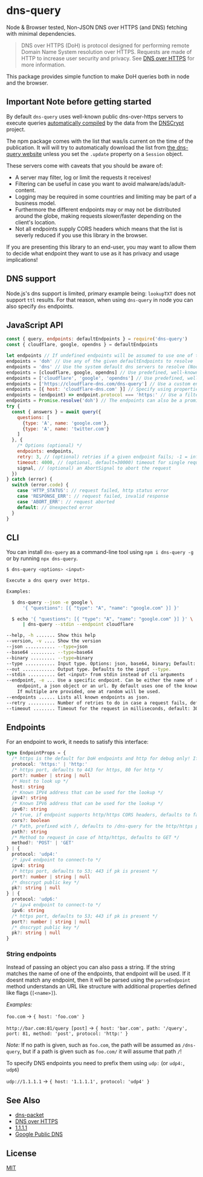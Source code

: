 # dns-query

Node & Browser tested, Non-JSON DNS over HTTPS (and DNS) fetching with minimal dependencies.

> DNS over HTTPS (DoH) is protocol designed for performing remote Domain Name System
> resolution over HTTPS. Requests are made of HTTP to increase user security and privacy.
> See [DNS over HTTPS](https://en.wikipedia.org/wiki/DNS_over_HTTPS) for more
> information.

This package provides simple function to make DoH queries both in node and the browser.

## Important Note before getting started

By default `dns-query` uses well-known public dns-over-https servers to execute
queries [automatically compiled][] by the data from the [DNSCrypt][] project.

[automatically compiled]: https://github.com/martinheidegger/dns-query/actions/workflows/update.yml
[DNSCrypt]: https://dnscrypt.info/

The npm package comes with the list that was/is current on the time of the publication.
It will will try to automatically download the list from [the dns-query website][] unless
you set the `.update` property on a `Session` object.

[the dns-query website]: https://martinheidegger.github.io/dns-query/resolvers.json

These servers come with caveats that you should be aware of:

- A server may filter, log or limit the requests it receives!
- Filtering can be useful in case you want to avoid malware/ads/adult-content.
- Logging may be required in some countries and limiting may be part of a business model.
- Furthermore the different endpoints may or may not be distributed around the globe,
    making requests slower/faster depending on the client's location.
- Not all endpoints supply CORS headers which means that the list is severly reduced if you use this
    library in the browser.

If you are presenting this library to an end-user, you may want to allow them to decide what endpoint
they want to use as it has privacy and usage implications!

## DNS support

Node.js's dns support is limited, primary example being: `lookupTXT` does not support `ttl`
results. For that reason, when using `dns-query` in node you can also specify `dns` endpoints.

## JavaScript API

```js
const { query, endpoints: defaultEndpoints } = require('dns-query')
const { cloudflare, google, opendns } = defaultEndpoints

let endpoints // If undefined endpoints will be assumed to use one of the dns or doh endpoints!
endpoints = 'doh' // Use any of the given defaultEndpoints to resolve
endpoints = 'dns' // Use the system default dns servers to resolve (Node.js only!)
endpoints = [cloudflare, google, opendns] // Use predefined, well-known endpoints
endpoints = ['cloudflare', 'google', 'opendns'] // Use predefined, well-known endpoints by their name
endpoints = ['https://cloudflare-dns.com/dns-query'] // Use a custom endpoint
endpoints = [{ host: 'cloudflare-dns.com' }] // Specify using properties
endpoints = (endpoint) => endpoint.protocol === 'https:' // Use a filter against the well-known endpoints
endpoints = Promise.resolve('doh') // The endpoints can also be a promise
try {
  const { answers } = await query({
    questions: [
      {type: 'A', name: 'google.com'},
      {type: 'A', name: 'twitter.com'}
    ]
  }, {
    /* Options (optional) */
    endpoints: endpoints,
    retry: 3, // (optional) retries if a given endpoint fails; -1 = infinite retries; 0 = no retry
    timeout: 4000, // (optional, default=30000) timeout for single requests
    signal, // (optional) an AbortSignal to abort the request
  })
} catch (error) {
  switch (error.code) {
    case 'HTTP_STATUS': // request failed, http status error
    case 'RESPONSE_ERR': // request failed, invalid response
    case 'ABORT_ERR': // request aborted
    default: // Unexpected error
  }
}
```

## CLI

You can install `dns-query` as a command-line tool using `npm i dns-query -g`
or by running `npx dns-query`.

```sh
$ dns-query <options> <input>

Execute a dns query over https.

Examples:

  $ dns-query --json -e google \
      '{ "questions": [{ "type": "A", "name": "google.com" }] }'

  $ echo '{ "questions": [{ "type": "A", "name": "google.com" }] }' \
      | dns-query --stdin --endpoint cloudflare

--help, -h ....... Show this help
--version, -v .... Show the version
--json ........... --type=json
--base64 ......... --type=base64
--binary ......... --type=binary
--type ........... Input type. Options: json, base64, binary; Default: json
--out ............ Output type. Defaults to the input --type.
--stdin .......... Get <input> from stdin instead of cli arguments
--endpoint, -e ... Use a specific endpoint. Can be either the name of a known
    endpoint, a json object or an url. By default uses one of the known endpoints.
    If multiple are provided, one at random will be used.
--endpoints ...... Lists all known endpoints as json.
--retry .......... Number of retries to do in case a request fails, default: 3
--timeout ........ Timeout for the request in milliseconds, default: 30000
```

## Endpoints

For an endpoint to work, it needs to satisfy this interface:

```typescript
type EndpointProps = {
  /* https is the default for DoH endpoints and http for debug only! If you don't specify a protocol, https is assumed */
  protocol: 'https:' | 'http:'
  /* https port, defaults to 443 for https, 80 for http */
  port?: number | string | null
  /* Host to look up */
  host: string
  /* Known IPV4 address that can be used for the lookup */
  ipv4?: string
  /* Known IPV6 address that can be used for the lookup */
  ipv6?: string
  /* true, if endpoint supports http/https CORS headers, defaults to false */
  cors?: boolean
  /* Path, prefixed with /, defaults to /dns-query for the http/https protocol */
  path?: string
  /* Method to request in case of http/https, defaults to GET */
  method?: 'POST' | 'GET'
} | {
  protocol: 'udp4:'
  /* ipv4 endpoint to connect-to */
  ipv4: string
  /* https port, defaults to 53; 443 if pk is present */
  port?: number | string | null
  /* dnscrypt public key */
  pk?: string | null
} | {
  protocol: 'udp6:'
  /* ipv4 endpoint to connect-to */
  ipv6: string
  /* https port, defaults to 53; 443 if pk is present */
  port?: number | string | null
  /* dnscrypt public key */
  pk?: string | null
}
```

### String endpoints

Instead of passing an object you can also pass a string. If the string matches the name
of one of the endpoints, that endpoint will be used. If it doesnt match any endpoint,
then it will be parsed using the `parseEndpoint` method understands an URL like structure
with additional properties defined like flags (`[<name>]`).

_Examples:_

`foo.com` → `{ host: 'foo.com' }`

`http://bar.com:81/query [post]` →
  `{ host: 'bar.com', path: '/query', port: 81, method: 'post', protocol: 'http:' }`

_Note:_ If no path is given, such as `foo.com`, the path will be assumed as `/dns-query`, but
if a path is given such as `foo.com/` it will assume that path `/`!

To specify DNS endpoints you need to prefix them using `udp:` (or `udp4:`, `udp6`)

`udp://1.1.1.1` → `{ host: '1.1.1.1', protocol: 'udp4' }`


## See Also

- [dns-packet](https://github.com/mafintosh/dns-packet)
- [DNS over HTTPS](https://en.wikipedia.org/wiki/DNS_over_HTTPS)
- [1.1.1.1](https://developers.cloudflare.com/1.1.1.1/dns-over-https/)
- [Google Public DNS](https://dns.google.com/)

## License

[MIT](./LICENSE)

